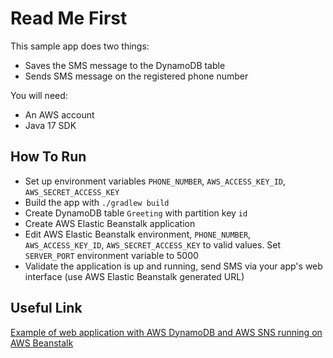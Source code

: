 # Read Me First

This sample app does two things:
* Saves the SMS message to the DynamoDB table
* Sends SMS message on the registered phone number

You will need:
* An AWS account
* Java 17 SDK

## How To Run

* Set up environment variables `PHONE_NUMBER`, `AWS_ACCESS_KEY_ID`, `AWS_SECRET_ACCESS_KEY`
* Build the app with `./gradlew build`
* Create DynamoDB table `Greeting` with partition key `id`
* Create AWS Elastic Beanstalk application
* Edit AWS Elastic Beanstalk environment, `PHONE_NUMBER`, `AWS_ACCESS_KEY_ID`, `AWS_SECRET_ACCESS_KEY` to valid values. Set `SERVER_PORT` environment variable to 5000
* Validate the application is up and running, send SMS via your app's web interface (use AWS Elastic Beanstalk generated URL)

## Useful Link
[Example of web application with AWS DynamoDB and AWS SNS running on AWS Beanstalk](https://github.com/awsdocs/aws-doc-sdk-examples/tree/main/javav2/usecases/creating_first_project)
